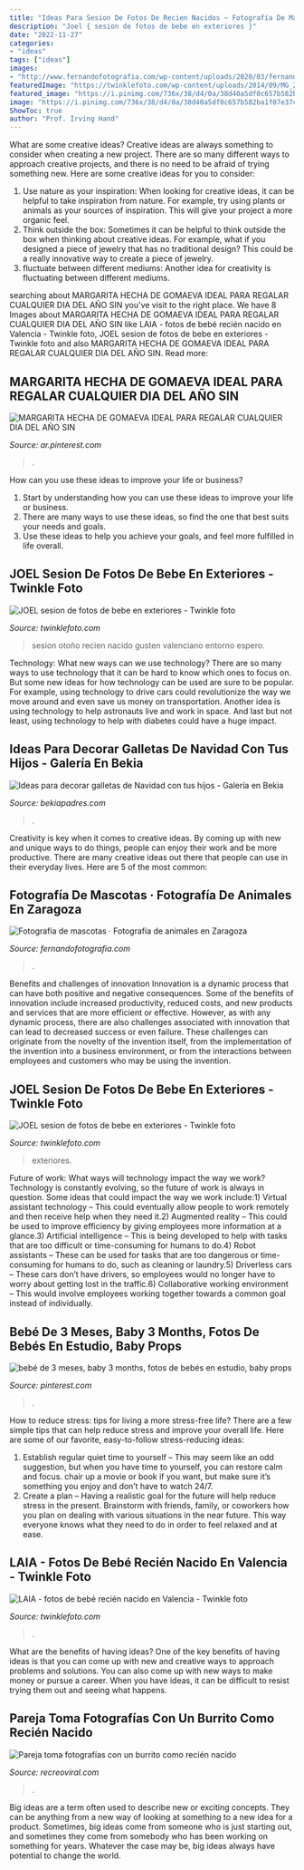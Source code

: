 ```yaml
---
title: "Ideas Para Sesion De Fotos De Recien Nacidos ~ Fotografía De Mascotas · Fotografía De Animales En Zaragoza"
description: "Joel { sesion de fotos de bebe en exteriores }"
date: "2022-11-27"
categories:
- "ideas"
tags: ["ideas"]
images:
- "http://www.fernandofotografia.com/wp-content/uploads/2020/03/fernando-fotografia-7-3.jpg"
featuredImage: "https://twinklefoto.com/wp-content/uploads/2014/09/MG_2693-1140x823.jpg"
featured_image: "https://i.pinimg.com/736x/38/d4/0a/38d40a5df0c657b582ba1f07e37cbaec--murcia-baby-props.jpg"
image: "https://i.pinimg.com/736x/38/d4/0a/38d40a5df0c657b582ba1f07e37cbaec--murcia-baby-props.jpg"
ShowToc: true
author: "Prof. Irving Hand"
---
```



What are some creative ideas?
Creative ideas are always something to consider when creating a new project. There are so many different ways to approach creative projects, and there is no need to be afraid of trying something new. Here are some creative ideas for you to consider: 
1. Use nature as your inspiration: When looking for creative ideas, it can be helpful to take inspiration from nature. For example, try using plants or animals as your sources of inspiration. This will give your project a more organic feel. 
2. Think outside the box: Sometimes it can be helpful to think outside the box when thinking about creative ideas. For example, what if you designed a piece of jewelry that has no traditional design? This could be a really innovative way to create a piece of jewelry. 
3. fluctuate between different mediums: Another idea for creativity is fluctuating between different mediums.

	

		
searching about MARGARITA HECHA DE GOMAEVA IDEAL PARA REGALAR CUALQUIER DIA DEL AÑO SIN you've visit to the right place. We have 8 Images about MARGARITA HECHA DE GOMAEVA IDEAL PARA REGALAR CUALQUIER DIA DEL AÑO SIN like LAIA -  fotos de bebé recién nacido en Valencia  - Twinkle foto, JOEL  sesion de fotos de bebe en exteriores  - Twinkle foto and also MARGARITA HECHA DE GOMAEVA IDEAL PARA REGALAR CUALQUIER DIA DEL AÑO SIN. Read more:
		
    
## MARGARITA HECHA DE GOMAEVA IDEAL PARA REGALAR CUALQUIER DIA DEL AÑO SIN

<img loading=lazy src="https://i.pinimg.com/736x/91/8a/32/918a32ac050969acc21fd5a3f010378b--margarita.jpg" onerror="this.onerror=null;this.src='https://tse1.mm.bing.net/th?id=OIP.YtBduk8ZJ-ul9jbs2cQ_ggHaJ3&amp;pid=15.1';" alt="MARGARITA HECHA DE GOMAEVA IDEAL PARA REGALAR CUALQUIER DIA DEL AÑO SIN">

_Source: ar.pinterest.com_

>. 

	

How can you use these ideas to improve your life or business?
1. Start by understanding how you can use these ideas to improve your life or business.
2. There are many ways to use these ideas, so find the one that best suits your needs and goals.
3. Use these ideas to help you achieve your goals, and feel more fulfilled in life overall.

    
## JOEL  Sesion De Fotos De Bebe En Exteriores  - Twinkle Foto

<img loading=lazy src="https://twinklefoto.com/wp-content/uploads/2014/11/MG_57011.jpg" onerror="this.onerror=null;this.src='https://tse1.mm.bing.net/th?id=OIP.QopNDefD4hjx5QYR-3tnZQHaFW&amp;pid=15.1';" alt="JOEL  sesion de fotos de bebe en exteriores  - Twinkle foto">

_Source: twinklefoto.com_

>sesion otoño recien nacido gusten valenciano entorno espero. 

	

Technology: What new ways can we use technology?
There are so many ways to use technology that it can be hard to know which ones to focus on. But some new ideas for how technology can be used are sure to be popular. For example, using technology to drive cars could revolutionize the way we move around and even save us money on transportation. Another idea is using technology to help astronauts live and work in space. And last but not least, using technology to help with diabetes could have a huge impact.

    
## Ideas Para Decorar Galletas De Navidad Con Tus Hijos - Galería En Bekia

<img loading=lazy src="https://img.bekiapadres.com/galeria/49000/49785_cv01.jpg" onerror="this.onerror=null;this.src='https://tse1.mm.bing.net/th?id=OIP.Xr4K53rxmHTX3DFPsjDmAgHaHa&amp;pid=15.1';" alt="Ideas para decorar galletas de Navidad con tus hijos - Galería en Bekia">

_Source: bekiapadres.com_

>. 

	

Creativity is key when it comes to creative ideas. By coming up with new and unique ways to do things, people can enjoy their work and be more productive. There are many creative ideas out there that people can use in their everyday lives. Here are 5 of the most common: 

    
## Fotografía De Mascotas · Fotografía De Animales En Zaragoza

<img loading=lazy src="http://www.fernandofotografia.com/wp-content/uploads/2020/03/fernando-fotografia-7-3.jpg" onerror="this.onerror=null;this.src='https://tse2.mm.bing.net/th?id=OIP.OEaRS4kp0aMPJHGB6IpiLQHaJ4&amp;pid=15.1';" alt="Fotografía de mascotas · Fotografía de animales en Zaragoza">

_Source: fernandofotografia.com_

>. 

	

Benefits and challenges of innovation
Innovation is a dynamic process that can have both positive and negative consequences. Some of the benefits of innovation include increased productivity, reduced costs, and new products and services that are more efficient or effective. However, as with any dynamic process, there are also challenges associated with innovation that can lead to decreased success or even failure. These challenges can originate from the novelty of the invention itself, from the implementation of the invention into a business environment, or from the interactions between employees and customers who may be using the invention.

    
## JOEL  Sesion De Fotos De Bebe En Exteriores  - Twinkle Foto

<img loading=lazy src="https://twinklefoto.com/wp-content/uploads/2014/11/MG_57371.jpg" onerror="this.onerror=null;this.src='https://tse1.mm.bing.net/th?id=OIP.J5N-8-MTYZm-Lgp4jhB-lQHaFW&amp;pid=15.1';" alt="JOEL  sesion de fotos de bebe en exteriores  - Twinkle foto">

_Source: twinklefoto.com_

>exteriores. 

	

Future of work: What ways will technology impact the way we work?
Technology is constantly evolving, so the future of work is always in question. Some ideas that could impact the way we work include:1) Virtual assistant technology – This could eventually allow people to work remotely and then receive help when they need it.2) Augmented reality – This could be used to improve efficiency by giving employees more information at a glance.3) Artificial intelligence – This is being developed to help with tasks that are too difficult or time-consuming for humans to do.4) Robot assistants – These can be used for tasks that are too dangerous or time- consuming for humans to do, such as cleaning or laundry.5) Driverless cars – These cars don’t have drivers, so employees would no longer have to worry about getting lost in the traffic.6) Collaborative working environment – This would involve employees working together towards a common goal instead of individually.

    
## Bebé De 3 Meses, Baby 3 Months, Fotos De Bebés En Estudio, Baby Props

<img loading=lazy src="https://i.pinimg.com/736x/38/d4/0a/38d40a5df0c657b582ba1f07e37cbaec--murcia-baby-props.jpg" onerror="this.onerror=null;this.src='https://tse2.mm.bing.net/th?id=OIP.ZUiln4v9w772jPAbPP_vJgHaIc&amp;pid=15.1';" alt="bebé de 3 meses, baby 3 months, fotos de bebés en estudio, baby props">

_Source: pinterest.com_

>. 

	

How to reduce stress: tips for living a more stress-free life?
There are a few simple tips that can help reduce stress and improve your overall life. Here are some of our favorite, easy-to-follow stress-reducing ideas: 
1. Establish regular quiet time to yourself – This may seem like an odd suggestion, but when you have time to yourself, you can restore calm and focus. chair up a movie or book if you want, but make sure it’s something you enjoy and don’t have to watch 24/7. 
2. Create a plan – Having a realistic goal for the future will help reduce stress in the present. Brainstorm with friends, family, or coworkers how you plan on dealing with various situations in the near future. This way everyone knows what they need to do in order to feel relaxed and at ease. 

    
## LAIA -  Fotos De Bebé Recién Nacido En Valencia  - Twinkle Foto

<img loading=lazy src="https://twinklefoto.com/wp-content/uploads/2014/09/MG_2693-1140x823.jpg" onerror="this.onerror=null;this.src='https://tse3.mm.bing.net/th?id=OIP.5yqSQyd2ugBPGwgSlpDFLQHaFW&amp;pid=15.1';" alt="LAIA -  fotos de bebé recién nacido en Valencia  - Twinkle foto">

_Source: twinklefoto.com_

>. 

	

What are the benefits of having ideas?
One of the key benefits of having ideas is that you can come up with new and creative ways to approach problems and solutions. You can also come up with new ways to make money or pursue a career. When you have ideas, it can be difficult to resist trying them out and seeing what happens.

    
## Pareja Toma Fotografías Con Un Burrito Como Recién Nacido

<img loading=lazy src="https://www.recreoviral.com/wp-content/uploads/2016/04/PAREJA-AMA-A-SU-BURRITO-9.jpg" onerror="this.onerror=null;this.src='https://tse1.mm.bing.net/th?id=OIP.8AQ1_wcUCmBIOdEkDuyb2gHaE8&amp;pid=15.1';" alt="Pareja toma fotografías con un burrito como recién nacido">

_Source: recreoviral.com_

>. 

	

Big ideas are a term often used to describe new or exciting concepts. They can be anything from a new way of looking at something to a new idea for a product. Sometimes, big ideas come from someone who is just starting out, and sometimes they come from somebody who has been working on something for years. Whatever the case may be, big ideas always have potential to change the world.

